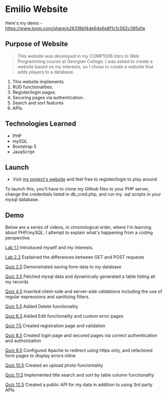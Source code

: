 # Emilio Website

Here's my demo - https://www.loom.com/share/e26318bf4de64e6e8f1c1c562c395d1e



## Purpose of Website

> This website was developed in my COMP1006 Intro to Web Programming course at Georgian College.
I was asked to create a website based on my interests, so I chose to create a website that
adds players to a database.


1. This website implements 
2. RUD functionalities.
3. Register/login pages.
4. Securing pages via authentication.
5. Search and sort features
6. APIs.

## Technologies Learned

- PHP
- mySQL
- Bootstrap 5
- JavaScript

## Launch

- Visit [my project's website](https://lamp.computerstudi.es/~Emilio200478144/php-term2/week12/myproject/login.php) and feel free to register/login to play around

To launch this, you'll have to clone my Github files to your PHP server, change the credentials listed in db_cred.php, and run my .sql scripts in your mysql database.

## Demo

Below are a series of videos, in chronological order, where I'm learning about PHP/mySQL. I attempt to explain what's happening from a coding perspective.

[Lab 1.1](https://www.loom.com/share/2c6c31b0fb85458d9db6e41bf9066f6b)
Introduced myself and my interests.

[Lab 2.2](https://www.loom.com/share/927b98ebba834cd6a01e7fc38568a49d)
Explained the differences between GET and POST requests

[Quiz 2.5](https://www.loom.com/share/5dbe1a02b92141e9952b810a4c92131f)
Demonstrated saving form data to my database

[Quiz 3.5](https://www.loom.com/share/10dc264bfc6a4b51a79b73ba08df036a)
Fetched mysql data and dynamically generated a table listing all my records

[Quiz 4.5](https://www.loom.com/share/5dbe1a02b92141e9952b810a4c92131f)
Inserted client-side and server-side validations including the use of regular expressions and sanitizing filters.

[Quiz 5.5](https://www.loom.com/share/10dc264bfc6a4b51a79b73ba08df036a)
Added Delete functionality

[Quiz 6.3](https://www.loom.com/share/2d3a721122824fb3a78e7aff847881bb)
Added Edit functionality and custom error pages

[Quiz 7.5](https://www.loom.com/share/1b7f42a5fa724e65a7c548a0ce23a4a6)
Created registration page and validation

[Quiz 8.5](https://www.loom.com/share/366b37e0b73f444c940d0aaf29247ccb)
Created login page and secured pages via correct authentication and authorization

[Quiz 9.5](https://www.loom.com/share/12a6f2b01df44a7598ad5749577810db)
Configured Apache to redirect using https only, and refactored form pages to display errors inline

[Quiz 10.5](https://www.loom.com/share/879bea7009b64a82876acd7cf95b4484)
Created an upload photo funciontality

[Quiz 11.5](https://www.loom.com/share/3cb8aee5123d42ecb27a891f431f85a2)
Implemented title search and sort by table column functionality

[Quiz 12.5](https://www.loom.com/share/aed7491eff8841249d9de1dc749e2a2f)
Created a public API for my data in addition to using 3rd party APIs
